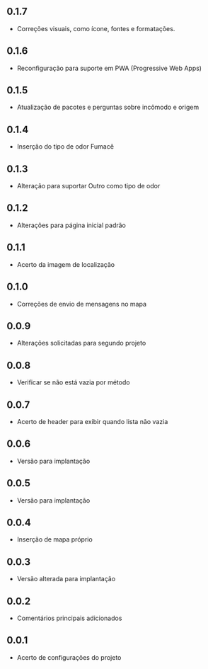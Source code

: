 ## 0.1.7

* Correções visuais, como ícone, fontes e formatações.

## 0.1.6

* Reconfiguração para suporte em PWA (Progressive Web Apps)

## 0.1.5

* Atualização de pacotes e perguntas sobre incômodo e origem

## 0.1.4

* Inserção do tipo de odor Fumacê

## 0.1.3

* Alteração para suportar Outro como tipo de odor

## 0.1.2

* Alterações para página inicial padrão

## 0.1.1

* Acerto da imagem de localização

## 0.1.0

* Correções de envio de mensagens no mapa

## 0.0.9

* Alterações solicitadas para segundo projeto

## 0.0.8

* Verificar se não está vazia por método

## 0.0.7

* Acerto de header para exibir quando lista não vazia

## 0.0.6

* Versão para implantação

## 0.0.5

* Versão para implantação

## 0.0.4

* Inserção de mapa próprio

## 0.0.3

* Versão alterada para implantação

## 0.0.2

* Comentários principais adicionados

## 0.0.1

* Acerto de configurações do projeto
